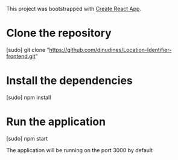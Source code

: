 This project was bootstrapped with [Create React App](https://github.com/facebook/create-react-app).

# Clone the repository 

[sudo] git clone "https://github.com/dinudines/Location-Identifier-frontend.git"

# Install the dependencies

[sudo] npm install

# Run the application

[sudo] npm start


The application will be running on the port 3000 by default
